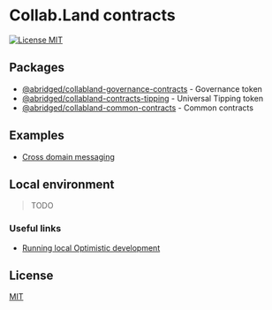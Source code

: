 # Collab.Land contracts

[![License MIT][license-image]][license-url]

## Packages

* [@abridged/collabland-governance-contracts](./packages/governance) - Governance token
* [@abridged/collabland-contracts-tipping](./packages/tipping) - Universal Tipping token
* [@abridged/collabland-common-contracts](./packages/common) - Common contracts

## Examples

* [Cross domain messaging](./examples/cross-domain-messaging) 

## Local environment

> TODO

### Useful links 

* [Running local Optimistic development](https://community.optimism.io/docs/developers/build/dev-node/)

## License

[MIT][license-url]

[license-image]: https://img.shields.io/badge/License-MIT-yellow.svg
[license-url]: https://github.com/abridged/collabland-contracts/blob/master/LICENSE